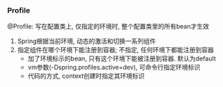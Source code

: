 ### Profile

 @Profile: 写在配置类上, 仅指定的环境时, 整个配置类里的所有bean才生效
 1. Spring根据当前环境, 动态的激活和切换一系列组件
 1. 指定组件在哪个环境下能注册到容器; 不指定, 任何环境下都能注册到容器
    - 加了环境标示的bean, 只有这个环境下能被注册到容器. 默认为default
    - vm参数(-Dspring.profiles.active=dev), 可命令行指定环境标识
    - 代码的方式, context创建时指定其环境标识